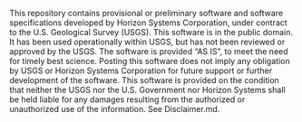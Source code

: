 This repository contains provisional or preliminary software and software specifications developed by Horizon Systems Corporation, under contract to the U.S. Geological Survey (USGS). This software is in the public domain. It has been used operationally within USGS, but has not been reviewed or approved by the USGS. The software is provided “AS IS”, to meet the need for timely best science. Posting this software does not imply any obligation by USGS or Horizon Systems Corporation for future support or further development of the software. This software is provided on the condition that neither the USGS nor the U.S. Government nor Horizon Systems shall be held liable for any damages resulting from the authorized or unauthorized use of the information. See Disclaimer.md. 